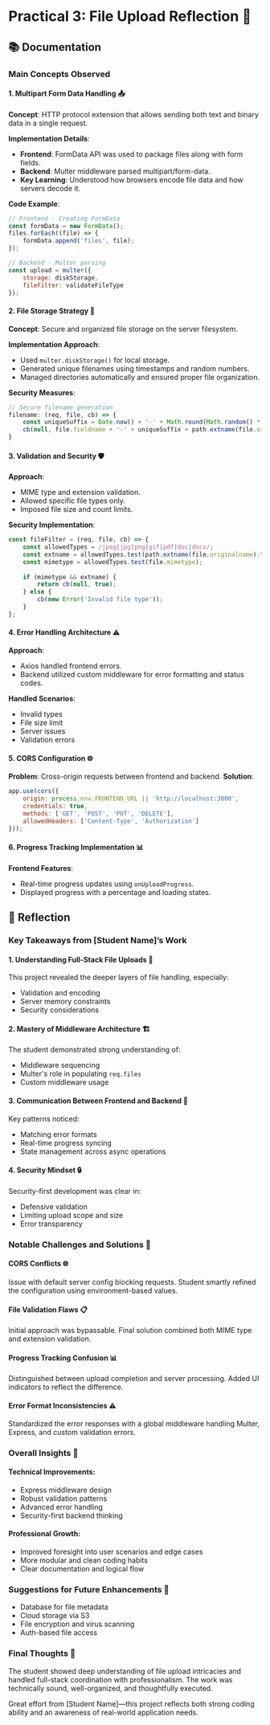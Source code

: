 # Practical 3: File Upload Reflection 🤔

## 📚 Documentation

### Main Concepts Observed

#### 1. **Multipart Form Data Handling** 📤
**Concept**: HTTP protocol extension that allows sending both text and binary data in a single request.

**Implementation Details**:
- **Frontend**: FormData API was used to package files along with form fields.
- **Backend**: Multer middleware parsed multipart/form-data.
- **Key Learning**: Understood how browsers encode file data and how servers decode it.

**Code Example**:
```javascript
// Frontend - Creating FormData
const formData = new FormData();
files.forEach((file) => {
    formData.append('files', file);
});

// Backend - Multer parsing
const upload = multer({
    storage: diskStorage,
    fileFilter: validateFileType
});
```

#### 2. **File Storage Strategy** 💾

**Concept**: Secure and organized file storage on the server filesystem.

**Implementation Approach**:
- Used `multer.diskStorage()` for local storage.
- Generated unique filenames using timestamps and random numbers.
- Managed directories automatically and ensured proper file organization.

**Security Measures**:
```javascript
// Secure filename generation
filename: (req, file, cb) => {
    const uniqueSuffix = Date.now() + '-' + Math.round(Math.random() * 1E9);
    cb(null, file.fieldname + '-' + uniqueSuffix + path.extname(file.originalname));
}
```

#### 3. **Validation and Security** 🛡️

**Approach**:
- MIME type and extension validation.
- Allowed specific file types only.
- Imposed file size and count limits.

**Security Implementation**:
```javascript
const fileFilter = (req, file, cb) => {
    const allowedTypes = /jpeg|jpg|png|gif|pdf|doc|docx/;
    const extname = allowedTypes.test(path.extname(file.originalname).toLowerCase());
    const mimetype = allowedTypes.test(file.mimetype);
    
    if (mimetype && extname) {
        return cb(null, true);
    } else {
        cb(new Error('Invalid file type'));
    }
};
```

#### 4. **Error Handling Architecture** ⚠️

**Approach**:
- Axios handled frontend errors.
- Backend utilized custom middleware for error formatting and status codes.

**Handled Scenarios**:
- Invalid types
- File size limit
- Server issues
- Validation errors

#### 5. **CORS Configuration** 🌐

**Problem**: Cross-origin requests between frontend and backend.
**Solution**:
```javascript
app.use(cors({
    origin: process.env.FRONTEND_URL || 'http://localhost:3000',
    credentials: true,
    methods: ['GET', 'POST', 'PUT', 'DELETE'],
    allowedHeaders: ['Content-Type', 'Authorization']
}));
```

#### 6. **Progress Tracking Implementation** 📊

**Frontend Features**:
- Real-time progress updates using `onUploadProgress`.
- Displayed progress with a percentage and loading states.

## 🎯 Reflection

### Key Takeaways from [Student Name]’s Work

#### **1. Understanding Full-Stack File Uploads** 🔄

This project revealed the deeper layers of file handling, especially:
- Validation and encoding
- Server memory constraints
- Security considerations

#### **2. Mastery of Middleware Architecture** 🏗️

The student demonstrated strong understanding of:
- Middleware sequencing
- Multer's role in populating `req.files`
- Custom middleware usage

#### **3. Communication Between Frontend and Backend** 🔗

Key patterns noticed:
- Matching error formats
- Real-time progress syncing
- State management across async operations

#### **4. Security Mindset** 🔒

Security-first development was clear in:
- Defensive validation
- Limiting upload scope and size
- Error transparency

### Notable Challenges and Solutions 🚧

#### **CORS Conflicts** 🌐

Issue with default server config blocking requests. Student smartly refined the configuration using environment-based values.

#### **File Validation Flaws** 📋

Initial approach was bypassable. Final solution combined both MIME type and extension validation.

#### **Progress Tracking Confusion** 📊

Distinguished between upload completion and server processing. Added UI indicators to reflect the difference.

#### **Error Format Inconsistencies** ⚠️

Standardized the error responses with a global middleware handling Multer, Express, and custom validation errors.

### Overall Insights 🌱

#### **Technical Improvements**:
- Express middleware design
- Robust validation patterns
- Advanced error handling
- Security-first backend thinking

#### **Professional Growth**:
- Improved foresight into user scenarios and edge cases
- More modular and clean coding habits
- Clear documentation and logical flow

### Suggestions for Future Enhancements 🚀

- Database for file metadata
- Cloud storage via S3
- File encryption and virus scanning
- Auth-based file access

### Final Thoughts 🎉

The student showed deep understanding of file upload intricacies and handled full-stack coordination with professionalism. The work was technically sound, well-organized, and thoughtfully executed.

Great effort from [Student Name]—this project reflects both strong coding ability and an awareness of real-world application needs.